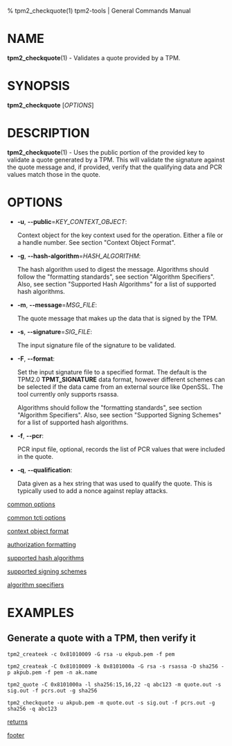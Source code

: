 % tpm2_checkquote(1) tpm2-tools | General Commands Manual

# NAME

**tpm2_checkquote**(1) - Validates a quote provided by a TPM.

# SYNOPSIS

**tpm2_checkquote** [*OPTIONS*]

# DESCRIPTION

**tpm2_checkquote**(1) - Uses the public portion of the provided key to validate a quote
generated by a TPM. This will validate the signature against the quote message and, if
provided, verify that the qualifying data and PCR values match those in the quote.

# OPTIONS

  * **-u**, **\--public**=_KEY\_CONTEXT\_OBJECT_:

    Context object for the key context used for the operation. Either a file
    or a handle number. See section "Context Object Format".

  * **-g**, **\--hash-algorithm**=_HASH\_ALGORITHM_:

    The hash algorithm used to digest the message.
    Algorithms should follow the "formatting standards", see section
    "Algorithm Specifiers".
    Also, see section "Supported Hash Algorithms" for a list of supported hash
    algorithms.

  * **-m**, **\--message**=_MSG\_FILE_:

    The quote message that makes up the data that is signed by the TPM.

  * **-s**, **\--signature**=_SIG\_FILE_:

    The input signature file of the signature to be validated.

  * **-F**, **\--format**:

    Set the input signature file to a specified format. The default is the TPM2.0 **TPMT_SIGNATURE**
    data format, however different schemes can be selected if the data came from an external
    source like OpenSSL. The tool currently only supports rsassa.

    Algorithms should follow the "formatting standards", see section
    "Algorithm Specifiers".
    Also, see section "Supported Signing Schemes" for a list of supported hash
    algorithms.

  * **-f**, **\--pcr**:

    PCR input file, optional, records the list of PCR values that were included
    in the quote.

  * **-q**, **\--qualification**:

    Data given as a hex string that was used to qualify the quote. This is typically
    used to add a nonce against replay attacks.

[common options](common/options.md)

[common tcti options](common/tcti.md)

[context object format](common/ctxobj.md)

[authorization formatting](common/authorizations.md)

[supported hash algorithms](common/hash.md)

[supported signing schemes](common/signschemes.md)

[algorithm specifiers](common/alg.md)

# EXAMPLES

## Generate a quote with a TPM, then verify it
```
tpm2_createek -c 0x81010009 -G rsa -u ekpub.pem -f pem

tpm2_createak -C 0x81010009 -k 0x8101000a -G rsa -s rsassa -D sha256 -p akpub.pem -f pem -n ak.name

tpm2_quote -C 0x8101000a -l sha256:15,16,22 -q abc123 -m quote.out -s sig.out -f pcrs.out -g sha256

tpm2_checkquote -u akpub.pem -m quote.out -s sig.out -f pcrs.out -g sha256 -q abc123
```

[returns](common/returns.md)

[footer](common/footer.md)

